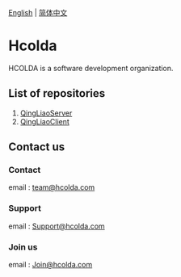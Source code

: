 [English](/profile/README.md) | [简体中文](/profile/README_zh.md)

# Hcolda
HCOLDA is a software development organization.

## List of repositories
1. [QingLiaoServer](https://github.com/Hcolda/QingLiaoChatServer)
2. [QingLiaoClient](https://github.com/Hcolda/QingLiaoChatClient)

## Contact us
### Contact
email : team@hcolda.com
### Support
email : Support@hcolda.com
### Join us
email : Join@hcolda.com

